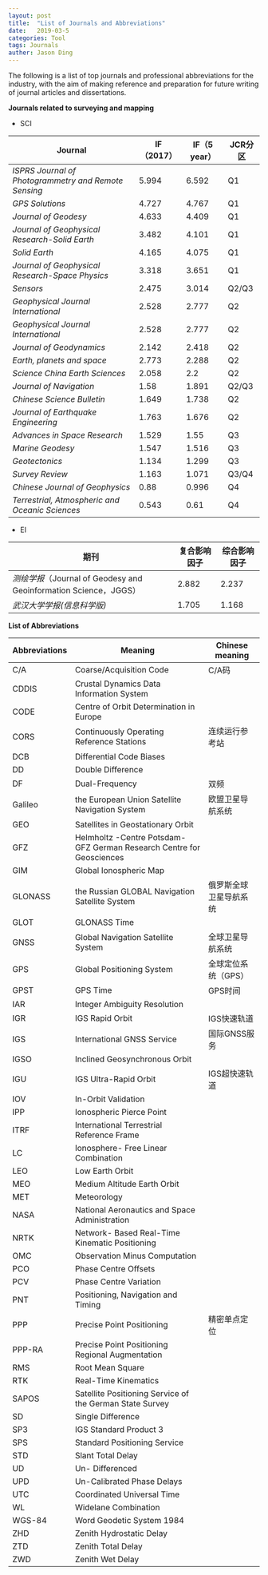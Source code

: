 ```yaml
---
layout: post
title:  "List of Journals and Abbreviations"
date:   2019-03-5
categories: Tool
tags: Journals
auther: Jason Ding
---
```


The following is a list of top journals and professional abbreviations for the industry, with the aim of making reference and preparation for future writing of journal articles and dissertations.

**Journals related to surveying and mapping**

- SCI

| Journal                                              | IF（2017） | IF（5 year） | JCR分区 |
| ---------------------------------------------------- | ---------- | ------------ | ------- |
| *ISPRS Journal of Photogrammetry and Remote Sensing* | 5.994      | 6.592        | Q1      |
| *GPS Solutions*                                      | 4.727      | 4.767        | Q1      |
| *Journal of Geodesy*                                 | 4.633      | 4.409        | Q1      |
| *Journal of Geophysical Research-Solid Earth*        | 3.482      | 4.101        | Q1      |
| *Solid Earth*                                        | 4.165      | 4.075        | Q1      |
| *Journal of Geophysical Research-Space Physics*      | 3.318      | 3.651        | Q1      |
| *Sensors*                                            | 2.475      | 3.014        | Q2/Q3   |
| *Geophysical Journal International*                  | 2.528      | 2.777        | Q2      |
| *Geophysical Journal International*                  | 2.528      | 2.777        | Q2      |
| *Journal of Geodynamics*                             | 2.142      | 2.418        | Q2      |
| *Earth, planets and space*                           | 2.773      | 2.288        | Q2      |
| *Science China Earth Sciences*                       | 2.058      | 2.2          | Q2      |
| *Journal of Navigation*                              | 1.58       | 1.891        | Q2/Q3   |
| *Chinese Science Bulletin*                           | 1.649      | 1.738        | Q2      |
| *Journal of Earthquake Engineering*                  | 1.763      | 1.676        | Q2      |
| *Advances in Space Research*                         | 1.529      | 1.55         | Q3      |
| *Marine Geodesy*                                     | 1.547      | 1.516        | Q3      |
| *Geotectonics*                                       | 1.134      | 1.299        | Q3      |
| *Survey Review*                                      | 1.163      | 1.071        | Q3/Q4   |
| *Chinese Journal of Geophysics*                      | 0.88       | 0.996        | Q4      |
| *Terrestrial, Atmospheric and Oceanic Sciences*      | 0.543      | 0.61         | Q4      |

- EI

| 期刊                                                         | 复合影响因子 | 综合影响因子 |
| ------------------------------------------------------------ | ------------ | ------------ |
| *测绘学报*（Journal of Geodesy and Geoinformation Science，JGGS） | 2.882        | 2.237        |
| *武汉大学学报(信息科学版)*                                   | 1.705        | 1.168        |

**List of Abbreviations**

| Abbreviations | Meaning                                                      | Chinese meaning        |
| ------------- | ------------------------------------------------------------ | ---------------------- |
| C/A           | Coarse/Acquisition Code                                      | C/A码                  |
| CDDIS         | Crustal Dynamics Data Information System                     |                        |
| CODE          | Centre of Orbit Determination in Europe                      |                        |
| CORS          | Continuously Operating Reference Stations                    | 连续运行参考站         |
| DCB           | Differential Code Biases                                     |                        |
| DD            | Double Difference                                            |                        |
| DF            | Dual-Frequency                                               | 双频                   |
| Galileo       | the European Union Satellite Navigation System               | 欧盟卫星导航系统       |
| GEO           | Satellites in Geostationary Orbit                            |                        |
| GFZ           | Helmholtz -Centre Potsdam-GFZ German Research Centre for Geosciences |                        |
| GIM           | Global Ionospheric Map                                       |                        |
| GLONASS       | the Russian GLOBAL Navigation Satellite System               | 俄罗斯全球卫星导航系统 |
| GLOT          | GLONASS Time                                                 |                        |
| GNSS          | Global Navigation Satellite System                           | 全球卫星导航系统       |
| GPS           | Global Positioning System                                    | 全球定位系统（GPS）    |
| GPST          | GPS Time                                                     | GPS时间                |
| IAR           | Integer Ambiguity Resolution                                 |                        |
| IGR           | IGS Rapid Orbit                                              | IGS快速轨道            |
| IGS           | International GNSS Service                                   | 国际GNSS服务           |
| IGSO          | Inclined Geosynchronous Orbit                                |                        |
| IGU           | IGS Ultra-Rapid Orbit                                        | IGS超快速轨道          |
| IOV           | In-Orbit Validation                                          |                        |
| IPP           | Ionospheric Pierce Point                                     |                        |
| ITRF          | International Terrestrial Reference Frame                    |                        |
| LC            | Ionosphere- Free Linear Combination                          |                        |
| LEO           | Low Earth Orbit                                              |                        |
| MEO           | Medium Altitude Earth Orbit                                  |                        |
| MET           | Meteorology                                                  |                        |
| NASA          | National Aeronautics and Space Administration                |                        |
| NRTK          | Network- Based Real-Time Kinematic Positioning               |                        |
| OMC           | Observation Minus Computation                                |                        |
| PCO           | Phase Centre Offsets                                         |                        |
| PCV           | Phase Centre Variation                                       |                        |
| PNT           | Positioning, Navigation and Timing                           |                        |
| PPP           | Precise Point Positioning                                    | 精密单点定位           |
| PPP-RA        | Precise Point Positioning Regional Augmentation              |                        |
| RMS           | Root Mean Square                                             |                        |
| RTK           | Real-Time Kinematics                                         |                        |
| SAPOS         | Satellite Positioning Service of the German State Survey     |                        |
| SD            | Single Difference                                            |                        |
| SP3           | IGS Standard Product 3                                       |                        |
| SPS           | Standard Positioning Service                                 |                        |
| STD           | Slant Total Delay                                            |                        |
| UD            | Un- Differenced                                              |                        |
| UPD           | Un-Calibrated Phase Delays                                   |                        |
| UTC           | Coordinated Universal Time                                   |                        |
| WL            | Widelane Combination                                         |                        |
| WGS-84        | Word Geodetic System 1984                                    |                        |
| ZHD           | Zenith Hydrostatic Delay                                     |                        |
| ZTD           | Zenith Total Delay                                           |                        |
| ZWD           | Zenith Wet Delay                                             |                        |

